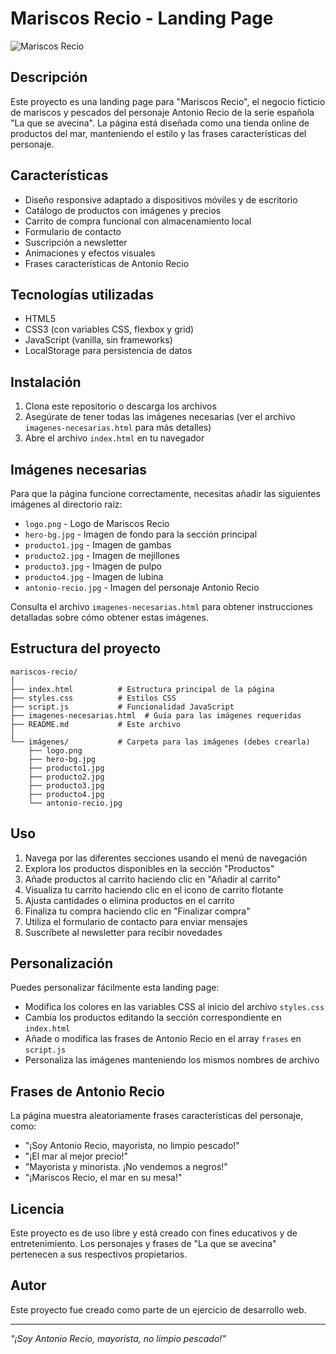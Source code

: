 # Mariscos Recio - Landing Page

![Mariscos Recio](logo.png)

## Descripción

Este proyecto es una landing page para "Mariscos Recio", el negocio ficticio de mariscos y pescados del personaje Antonio Recio de la serie española "La que se avecina". La página está diseñada como una tienda online de productos del mar, manteniendo el estilo y las frases características del personaje.

## Características

- Diseño responsive adaptado a dispositivos móviles y de escritorio
- Catálogo de productos con imágenes y precios
- Carrito de compra funcional con almacenamiento local
- Formulario de contacto
- Suscripción a newsletter
- Animaciones y efectos visuales
- Frases características de Antonio Recio

## Tecnologías utilizadas

- HTML5
- CSS3 (con variables CSS, flexbox y grid)
- JavaScript (vanilla, sin frameworks)
- LocalStorage para persistencia de datos

## Instalación

1. Clona este repositorio o descarga los archivos
2. Asegúrate de tener todas las imágenes necesarias (ver el archivo `imagenes-necesarias.html` para más detalles)
3. Abre el archivo `index.html` en tu navegador

## Imágenes necesarias

Para que la página funcione correctamente, necesitas añadir las siguientes imágenes al directorio raíz:

- `logo.png` - Logo de Mariscos Recio
- `hero-bg.jpg` - Imagen de fondo para la sección principal
- `producto1.jpg` - Imagen de gambas
- `producto2.jpg` - Imagen de mejillones
- `producto3.jpg` - Imagen de pulpo
- `producto4.jpg` - Imagen de lubina
- `antonio-recio.jpg` - Imagen del personaje Antonio Recio

Consulta el archivo `imagenes-necesarias.html` para obtener instrucciones detalladas sobre cómo obtener estas imágenes.

## Estructura del proyecto

```
mariscos-recio/
│
├── index.html          # Estructura principal de la página
├── styles.css          # Estilos CSS
├── script.js           # Funcionalidad JavaScript
├── imagenes-necesarias.html  # Guía para las imágenes requeridas
├── README.md           # Este archivo
│
└── imágenes/           # Carpeta para las imágenes (debes crearla)
    ├── logo.png
    ├── hero-bg.jpg
    ├── producto1.jpg
    ├── producto2.jpg
    ├── producto3.jpg
    ├── producto4.jpg
    └── antonio-recio.jpg
```

## Uso

1. Navega por las diferentes secciones usando el menú de navegación
2. Explora los productos disponibles en la sección "Productos"
3. Añade productos al carrito haciendo clic en "Añadir al carrito"
4. Visualiza tu carrito haciendo clic en el icono de carrito flotante
5. Ajusta cantidades o elimina productos en el carrito
6. Finaliza tu compra haciendo clic en "Finalizar compra"
7. Utiliza el formulario de contacto para enviar mensajes
8. Suscríbete al newsletter para recibir novedades

## Personalización

Puedes personalizar fácilmente esta landing page:

- Modifica los colores en las variables CSS al inicio del archivo `styles.css`
- Cambia los productos editando la sección correspondiente en `index.html`
- Añade o modifica las frases de Antonio Recio en el array `frases` en `script.js`
- Personaliza las imágenes manteniendo los mismos nombres de archivo

## Frases de Antonio Recio

La página muestra aleatoriamente frases características del personaje, como:

- "¡Soy Antonio Recio, mayorista, no limpio pescado!"
- "¡El mar al mejor precio!"
- "Mayorista y minorista. ¡No vendemos a negros!"
- "¡Mariscos Recio, el mar en su mesa!"

## Licencia

Este proyecto es de uso libre y está creado con fines educativos y de entretenimiento. Los personajes y frases de "La que se avecina" pertenecen a sus respectivos propietarios.

## Autor

Este proyecto fue creado como parte de un ejercicio de desarrollo web.

---

*"¡Soy Antonio Recio, mayorista, no limpio pescado!"*
